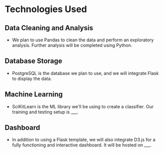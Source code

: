# Technologies Used

## Data Cleaning and Analysis

- We plan to use Pandas to clean the data and perform an exploratory analysis. Further analysis will be completed using Python.

## Database Storage

- PostgreSQL is the database we plan to use, and we will integrate Flask to display the data.

## Machine Learning

- SciKitLearn is the ML library we'll be using to create a classifier. Our training and testing setup is ___.

## Dashboard

- In addition to using a Flask template, we will also integrate D3.js for a fully functioning and interactive dashboard. It will be hosted on ___.
